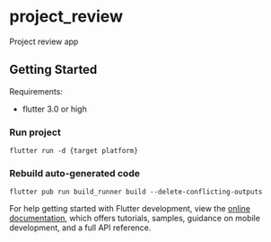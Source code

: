 # project_review

Project review app

## Getting Started

Requirements:
- flutter 3.0 or high

### Run project

`flutter run -d {target platform}`

### Rebuild auto-generated code

`flutter pub run build_runner build --delete-conflicting-outputs`

For help getting started with Flutter development, view the
[online documentation](https://docs.flutter.dev/), which offers tutorials,
samples, guidance on mobile development, and a full API reference.
